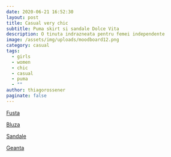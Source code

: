 ```yaml
---
date: 2020-06-21 16:52:30
layout: post
title: Casual very chic
subtitle: Puma skirt si sandale Dolce Vita
description: O tinuta indrazneata pentru femei independente
image: /assets/img/uploads/moodboard12.png
category: casual
tags:
  - girls
  - women
  - chic
  - casual
  - puma
  - ""
author: thiagorossener
paginate: false
---
```

[Fusta](http://bit.do/fF6rQ)

[Bluza](http://bit.do/fF6rX)

[Sandale](http://bit.do/fF6r3)

[Geanta](http://bit.do/fF6r6)